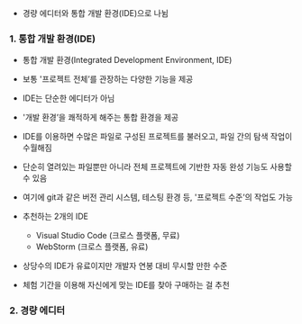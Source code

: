 - 경량 에디터와 통합 개발 환경(IDE)으로 나뉨

### 1. 통합 개발 환경(IDE)

- 통합 개발 환경(Integrated Development Environment, IDE)
- 보통 '프로젝트 전체’를 관장하는 다양한 기능을 제공
- IDE는 단순한 에디터가 아님
- '개발 환경’을 쾌적하게 해주는 통합 환경을 제공


- IDE를 이용하면 수많은 파일로 구성된 프로젝트를 불러오고, 파일 간의 탐색 작업이 수월해짐
- 단순히 열려있는 파일뿐만 아니라 전체 프로젝트에 기반한 자동 완성 기능도 사용할 수 있음
- 여기에 git과 같은 버전 관리 시스템, 테스팅 환경 등, '프로젝트 수준’의 작업도 가능

- 추천하는 2개의 IDE
    - Visual Studio Code (크로스 플랫폼, 무료)
    - WebStorm (크로스 플랫폼, 유료)

- 상당수의 IDE가 유료이지만 개발자 연봉 대비 무시할 만한 수준
- 체험 기간을 이용해 자신에게 맞는 IDE를 찾아 구매하는 걸 추천

### 2. 경량 에디터